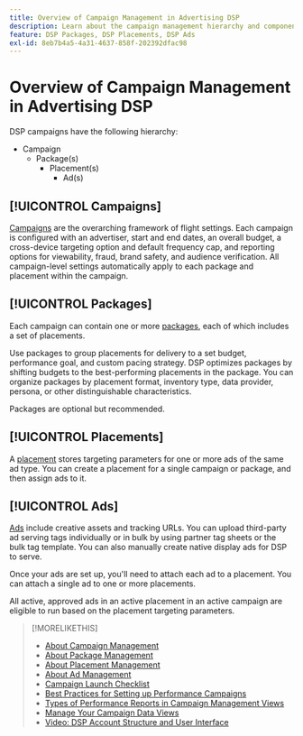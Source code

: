 ```yaml
---
title: Overview of Campaign Management in Advertising DSP
description: Learn about the campaign management hierarchy and components.
feature: DSP Packages, DSP Placements, DSP Ads
exl-id: 8eb7b4a5-4a31-4637-858f-202392dfac98
---
```

# Overview of Campaign Management in Advertising DSP

DSP campaigns have the following hierarchy:

* Campaign
  * Package(s)
    * Placement(s)
      * Ad(s)
<!-- Do clients think in terms of insertion orders? If yes, then work in the following info.:
In Advertising DSP, an insertion order is represented as a campaign, and line items are represented as packages. Each package will include placements, which can use different strategies and tactics to deliver the line item requirements.
-->

## [!UICONTROL Campaigns]

[Campaigns](/help/dsp/campaign-management/campaigns/campaign-about.md) are the overarching framework of flight settings. Each campaign is configured with an advertiser, start and end dates, an overall budget, a cross-device targeting option and default frequency cap, and reporting options for viewability, fraud, brand safety, and audience verification. All campaign-level settings automatically apply to each package and placement within the campaign.

## [!UICONTROL Packages]

Each campaign can contain one or more [packages](/help/dsp/campaign-management/packages/package-about.md), each of which includes a set of placements.

Use packages to group placements for delivery to a set budget, performance goal, and custom pacing strategy. DSP optimizes packages by shifting budgets to the best-performing placements in the package. You can organize packages by placement format, inventory type, data provider, persona, or other distinguishable characteristics.

Packages are optional but recommended.

## [!UICONTROL Placements]

A [placement](/help/dsp/campaign-management/placements/placement-about.md) stores targeting parameters for one or more ads of the same ad type. You can create a placement for a single campaign or package, and then assign ads to it.

## [!UICONTROL Ads]

[Ads](/help/dsp/campaign-management/ads/ad-about.md) include creative assets and tracking URLs. You can upload third-party ad serving tags individually or in bulk by using partner tag sheets or the bulk tag template. You can also manually create native display ads for DSP to serve.

Once your ads are set up, you'll need to attach each ad to a placement. You can attach a single ad to one or more placements.

All active, approved ads in an active placement in an active campaign are eligible to run based on the placement targeting parameters.

>[!MORELIKETHIS]
>
>* [About Campaign Management](/help/dsp/campaign-management/campaigns/campaign-about.md)
>* [About Package Management](/help/dsp/campaign-management/packages/package-about.md)
>* [About Placement Management](/help/dsp/campaign-management/placements/placement-about.md)
>* [About Ad Management](/help/dsp/campaign-management/ads/ad-about.md)
>* [Campaign Launch Checklist](/help/dsp/campaign-management/campaign-launch-checklist.md)
>* [Best Practices for Setting up Performance Campaigns](/help/dsp/optimization/campaign-best-practices-performance.md)
>* [Types of Performance Reports in Campaign Management Views](/help/dsp/campaign-management/reports/campaign-reports-about.md)
>* [Manage Your Campaign Data Views](/help/dsp/campaign-management/reports/campaign-data-views-manage.md)
>* [Video: DSP Account Structure and User Interface](https://experienceleague.adobe.com/docs/advertising-learn/tutorials/dsp/ui.html)
